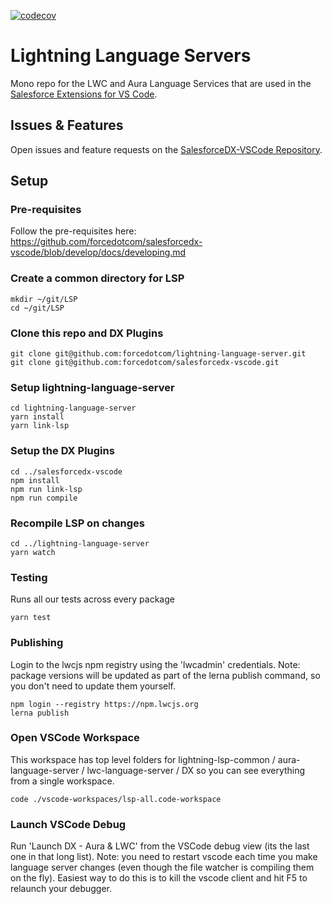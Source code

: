 [![codecov](https://codecov.io/gh/forcedotcom/lightning-language-server/branch/master/graph/badge.svg)](https://codecov.io/gh/forcedotcom/lightning-language-server)

# Lightning Language Servers

Mono repo for the LWC and Aura Language Services that are used in the [Salesforce Extensions for VS Code](https://github.com/forcedotcom/salesforcedx-vscode).

## Issues & Features
Open issues and feature requests on the [SalesforceDX-VSCode Repository](https://github.com/forcedotcom/salesforcedx-vscode/issues/new/choose).

## Setup

### Pre-requisites

Follow the pre-requisites here:
https://github.com/forcedotcom/salesforcedx-vscode/blob/develop/docs/developing.md

### Create a common directory for LSP

```
mkdir ~/git/LSP
cd ~/git/LSP
```

### Clone this repo and DX Plugins

```
git clone git@github.com:forcedotcom/lightning-language-server.git
git clone git@github.com:forcedotcom/salesforcedx-vscode.git
```

### Setup lightning-language-server

```
cd lightning-language-server
yarn install
yarn link-lsp
```

### Setup the DX Plugins

```
cd ../salesforcedx-vscode
npm install
npm run link-lsp
npm run compile
```

### Recompile LSP on changes

```
cd ../lightning-language-server
yarn watch
```

### Testing

Runs all our tests across every package

```
yarn test
```

### Publishing

Login to the lwcjs npm registry using the 'lwcadmin' credentials. Note: package versions will be updated as part of the lerna publish command, so you don't need to update them yourself.

```
npm login --registry https://npm.lwcjs.org
lerna publish
```

### Open VSCode Workspace

This workspace has top level folders for lightning-lsp-common / aura-language-server / lwc-language-server / DX so you can see everything from a single workspace.

```
code ./vscode-workspaces/lsp-all.code-workspace
```

### Launch VSCode Debug

Run 'Launch DX - Aura & LWC' from the VSCode debug view (its the last one in that long list). Note: you need to restart vscode each time you make language server changes (even though the file watcher is compiling them on the fly). Easiest way to do this is to kill the vscode client and hit F5 to relaunch your debugger.
